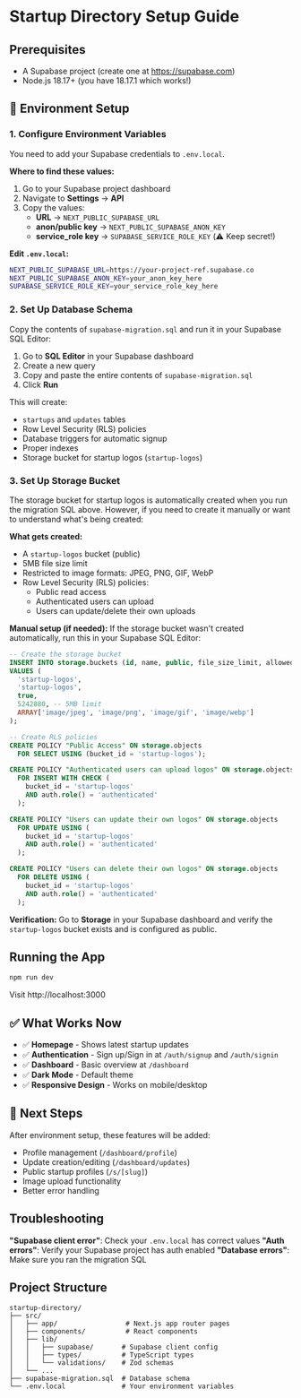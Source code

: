 # Startup Directory Setup Guide

## Prerequisites
- A Supabase project (create one at https://supabase.com)
- Node.js 18.17+ (you have 18.17.1 which works!)

## 🔧 Environment Setup

### 1. Configure Environment Variables

You need to add your Supabase credentials to `.env.local`. 

**Where to find these values:**
1. Go to your Supabase project dashboard
2. Navigate to **Settings** → **API**
3. Copy the values:
   - **URL** → `NEXT_PUBLIC_SUPABASE_URL`
   - **anon/public key** → `NEXT_PUBLIC_SUPABASE_ANON_KEY`
   - **service_role key** → `SUPABASE_SERVICE_ROLE_KEY` (⚠️ Keep secret!)

**Edit `.env.local`:**
```bash
NEXT_PUBLIC_SUPABASE_URL=https://your-project-ref.supabase.co
NEXT_PUBLIC_SUPABASE_ANON_KEY=your_anon_key_here
SUPABASE_SERVICE_ROLE_KEY=your_service_role_key_here
```

### 2. Set Up Database Schema

Copy the contents of `supabase-migration.sql` and run it in your Supabase SQL Editor:

1. Go to **SQL Editor** in your Supabase dashboard
2. Create a new query
3. Copy and paste the entire contents of `supabase-migration.sql`
4. Click **Run**

This will create:
- `startups` and `updates` tables
- Row Level Security (RLS) policies
- Database triggers for automatic signup
- Proper indexes
- Storage bucket for startup logos (`startup-logos`)

### 3. Set Up Storage Bucket

The storage bucket for startup logos is automatically created when you run the migration SQL above. However, if you need to create it manually or want to understand what's being created:

**What gets created:**
- A `startup-logos` bucket (public)
- 5MB file size limit
- Restricted to image formats: JPEG, PNG, GIF, WebP
- Row Level Security (RLS) policies:
  - Public read access
  - Authenticated users can upload
  - Users can update/delete their own uploads

**Manual setup (if needed):**
If the storage bucket wasn't created automatically, run this in your Supabase SQL Editor:

```sql
-- Create the storage bucket
INSERT INTO storage.buckets (id, name, public, file_size_limit, allowed_mime_types)
VALUES (
  'startup-logos',
  'startup-logos',
  true,
  5242880, -- 5MB limit
  ARRAY['image/jpeg', 'image/png', 'image/gif', 'image/webp']
);

-- Create RLS policies
CREATE POLICY "Public Access" ON storage.objects
  FOR SELECT USING (bucket_id = 'startup-logos');

CREATE POLICY "Authenticated users can upload logos" ON storage.objects
  FOR INSERT WITH CHECK (
    bucket_id = 'startup-logos' 
    AND auth.role() = 'authenticated'
  );

CREATE POLICY "Users can update their own logos" ON storage.objects
  FOR UPDATE USING (
    bucket_id = 'startup-logos' 
    AND auth.role() = 'authenticated'
  );

CREATE POLICY "Users can delete their own logos" ON storage.objects
  FOR DELETE USING (
    bucket_id = 'startup-logos' 
    AND auth.role() = 'authenticated'
  );
```

**Verification:**
Go to **Storage** in your Supabase dashboard and verify the `startup-logos` bucket exists and is configured as public.

## Running the App

```bash
npm run dev
```

Visit http://localhost:3000

## ✅ What Works Now

- ✅ **Homepage** - Shows latest startup updates
- ✅ **Authentication** - Sign up/Sign in at `/auth/signup` and `/auth/signin`
- ✅ **Dashboard** - Basic overview at `/dashboard`
- ✅ **Dark Mode** - Default theme
- ✅ **Responsive Design** - Works on mobile/desktop

## 🔄 Next Steps

After environment setup, these features will be added:
- Profile management (`/dashboard/profile`)
- Update creation/editing (`/dashboard/updates`)
- Public startup profiles (`/s/[slug]`)
- Image upload functionality
- Better error handling

## Troubleshooting

**"Supabase client error"**: Check your `.env.local` has correct values
**"Auth errors"**: Verify your Supabase project has auth enabled
**"Database errors"**: Make sure you ran the migration SQL

## Project Structure

```
startup-directory/
├── src/
│   ├── app/                 # Next.js app router pages
│   ├── components/          # React components
│   ├── lib/
│   │   ├── supabase/       # Supabase client config
│   │   ├── types/          # TypeScript types
│   │   └── validations/    # Zod schemas
│   └── ...
├── supabase-migration.sql  # Database schema
└── .env.local              # Your environment variables
``` 